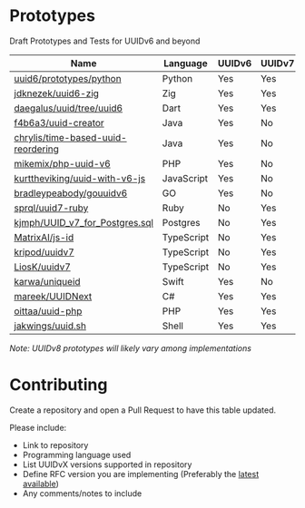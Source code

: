 # Prototypes
Draft Prototypes and Tests for UUIDv6 and beyond

| Name                                                                                        | Language   | UUIDv6 | UUIDv7 | UUIDv8 | RFC/Draft                                                                   |
|---------------------------------------------------------------------------------------------|------------|--------|--------|--------|-----------------------------------------------------------------------------|
| [uuid6/prototypes/python](https://github.com/uuid6/prototypes/tree/main/python)             | Python     | Yes    | Yes    | Yes    | [02](https://tools.ietf.org/html/draft-peabody-dispatch-new-uuid-format-02) |
| [jdknezek/uuid6-zig](https://github.com/jdknezek/uuid6-zig)                                 | Zig        | Yes    | Yes    | No     | [01](https://tools.ietf.org/html/draft-peabody-dispatch-new-uuid-format-01) |
| [daegalus/uuid/tree/uuid6](https://github.com/Daegalus/dart-uuid/tree/uuidv6)               | Dart       | Yes    | Yes    | No     | [01](https://tools.ietf.org/html/draft-peabody-dispatch-new-uuid-format-01) |
| [f4b6a3/uuid-creator](https://github.com/f4b6a3/uuid-creator)                               | Java       | Yes    | No     | No     | [01](https://tools.ietf.org/html/draft-peabody-dispatch-new-uuid-format-01) |
| [chrylis/time-based-uuid-reordering](https://github.com/chrylis/time-based-uuid-reordering) | Java       | Yes    | No     | No     | [01](https://tools.ietf.org/html/draft-peabody-dispatch-new-uuid-format-01) |
| [mikemix/php-uuid-v6](https://github.com/mikemix/php-uuid-v6)                               | PHP        | Yes    | No     | No     | [0x](http://gh.peabody.io/uuidv6/)                                          |
| [kurttheviking/uuid-with-v6-js](https://github.com/kurttheviking/uuid-with-v6-js)           | JavaScript | Yes    | No     | No     | [0x](http://gh.peabody.io/uuidv6/)                                          |
| [bradleypeabody/gouuidv6](https://github.com/bradleypeabody/gouuidv6)                       | GO         | Yes    | No     | No     | [0x](http://gh.peabody.io/uuidv6/)                                          |
| [sprql/uuid7-ruby](https://github.com/sprql/uuid7-ruby)                                     | Ruby       | No     | Yes    | No     | [01](https://tools.ietf.org/html/draft-peabody-dispatch-new-uuid-format-01) |
| [kjmph/UUID_v7_for_Postgres.sql](https://gist.github.com/kjmph/5bd772b2c2df145aa645b837da7eca74) | Postgres       | No     | Yes    | No     | [01](https://tools.ietf.org/html/draft-peabody-dispatch-new-uuid-format-01) |
| [MatrixAI/js-id](https://github.com/MatrixAI/js-id)                                         | TypeScript | No     | Yes    | No     | [01](https://tools.ietf.org/html/draft-peabody-dispatch-new-uuid-format-01)                                            |
| [kripod/uuidv7](https://github.com/kripod/uuidv7)                                           | TypeScript | No     | Yes    | No     | [02](https://tools.ietf.org/html/draft-peabody-dispatch-new-uuid-format-02) |
| [LiosK/uuidv7](https://github.com/LiosK/uuidv7)                                             | TypeScript | No     | Yes    | No     | [02](https://tools.ietf.org/html/draft-peabody-dispatch-new-uuid-format-02) |
| [karwa/uniqueid](https://github.com/karwa/uniqueid)                                         | Swift      | Yes    | No     | No     | [02](https://tools.ietf.org/html/draft-peabody-dispatch-new-uuid-format-02) |
| [mareek/UUIDNext](https://github.com/mareek/UUIDNext)                                       | C#         | Yes    | Yes    | No     | [02](https://tools.ietf.org/html/draft-peabody-dispatch-new-uuid-format-02) |
| [oittaa/uuid-php](https://github.com/oittaa/uuid-php)                                       | PHP      | Yes    | Yes     | No     | [02](https://tools.ietf.org/html/draft-peabody-dispatch-new-uuid-format-02) |
| [jakwings/uuid.sh](https://github.com/jakwings/uuid.sh)                                     | Shell      | Yes    | Yes    | Yes    | [02](https://tools.ietf.org/html/draft-peabody-dispatch-new-uuid-format-02) |

*Note: UUIDv8 prototypes will likely vary among implementations*

# Contributing
Create a repository and open a Pull Request to have this table updated.

Please include:
- Link to repository
- Programming language used
- List UUIDvX versions supported in repository
- Define RFC version you are implementing (Preferably the [latest available](https://datatracker.ietf.org/doc/draft-peabody-dispatch-new-uuid-format/))
- Any comments/notes to include
